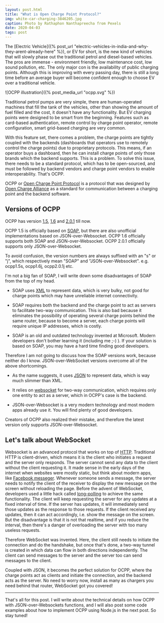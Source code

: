 ```yaml
---
layout: post.html
title: "What is Open Charge Point Protocol?"
img: white-car-charging-3846205.jpg
caption: Photo by Rathaphon Nanthapreecha from Pexels
date: 2020-04-03
tags: post
---
```


The [Electric Vehicle]({% post_url "electric-vehicles-in-india-and-why-they-arent-already-here" %}), or EV for short, is the new kind of vehicles that will slowly phase out the traditional petrol and diesel-based vehicles. The pros are immense - environment friendly, low maintenance cost, low sound pollution, etc. The only major con is the availability of public charging points. Although this is improving with every passing day, there is still a long time before an average buyer will become confident enough to choose EV over a traditional vehicle.

![OCPP illustration]({% post_media_url "ocpp.svg" %})

Traditional petrol pumps are very simple, there are human-operated machines that fill the tank of the vehicles, other than showing the amount of fuel filled and the cost, it doesn't have any functionality. But EV charging points were designed to be smart from the beginning. Features such as card-based authentication, remote control by charge point operator, remote configuration, smart grid-based charging are very common.

With this feature set, there comes a problem, the charge points are tightly coupled with the backends (dashboards that operators use to remotely control the charge points) due to proprietary protocols. This means, if an operator buys a dashboard, then he can install charge points of only those brands which the backend supports. This is a problem. To solve this issue, there needs to be a standard protocol, which has to be open-sourced, and must be followed by backend vendors and charge point vendors to enable interoperability. That's OCPP.

OCPP or [Open Charge Point Protocol](https://www.openchargealliance.org/protocols/ocpp-16/) is a protocol that was designed by [Open Charge Alliance](https://www.openchargealliance.org/) as a standard for communication between a charging point and the backend software.

## Versions of OCPP

OCPP has version [1.5](https://www.openchargealliance.org/protocols/ocpp-15/), [1.6](https://www.openchargealliance.org/protocols/ocpp-16/) and [2.0.1](https://www.openchargealliance.org/protocols/ocpp-201/) till now.

OCPP 1.5 is officially based on [SOAP](https://en.wikipedia.org/wiki/SOAP), but there are also unofficial implementations based on JSON-over-Websocket. OCPP 1.6 officially supports both SOAP and JSON-over-Websocket. OCPP 2.0.1 officially supports only JSON-over-Websocket.

To avoid confusion, the version numbers are always suffixed with an "s" or "j", which respectively mean "SOAP" and "JSON-over-Websocket". e.g. ocpp1.5s, ocpp1.6j, ocpp2.0.1j etc.

I'm not a big fan of SOAP, I will write down some disadvantages of SOAP from the top of my head.

- SOAP uses [XML](https://en.wikipedia.org/wiki/XML) to represent data, which is very bulky, not good for charge points which may have unreliable internet connectivity.

- SOAP requires both the backend and the charge point to act as servers to facilitate two-way communication. This is also bad because it eliminates the possibility of operating several charge points behind the same router, because to become a server, each charge points will require unique IP addresses, which is costly.

- SOAP is an old and outdated technology invented at Microsoft. Modern developers don't bother learning it (including me ;-) ). If your solution is based on SOAP, you may have a hard time finding good developers.

Therefore I am not going to discuss how the SOAP versions work, because neither do I know. JSON-over-WebSocket versions overcome all of the above shortcomings.

- As the name suggests, it uses [JSON](https://www.json.org/json-en.html) to represent data, which is way much slimmer than XML.

- It relies on [websocket](https://developer.mozilla.org/en-US/docs/Web/API/WebSockets_API) for two-way communication, which requires only one entity to act as a server, which in OCPP's case is the backend.

- JSON-over-Websocket is a very modern technology and most modern apps already use it. You will find plenty of good developers.

Creators of OCPP also realized their mistake, and therefore the latest version only supports JSON-over-Websocket.

## Let's talk about WebSocket

Websocket is an advanced protocol that works on top of [HTTP](https://developer.mozilla.org/en-US/docs/Web/HTTP). Traditional HTTP is client-driven, which means it is the client who initiates a request and the server only responds. The server cannot send any data to the client without the client requesting it. It made sense in the early days of the internet when websites were mostly static, but think about modern apps, like [Facebook messeger](https://www.messenger.com/). Whenever someone sends a message, the server needs to notify the client of the receiver to display the new message on the screen without reloading the page. Before the advent of WebSocket, developers used a little hack called [long-polling](https://www.pubnub.com/blog/http-long-polling/) to achieve the same functionality. The client will keep requesting the server for any updates at a fixed interval of time. If the server has updates, it will immediately send those updates as the response to those requests. If the client received any updates, then it can act accordingly, i.e. show the message on the screen. But the disadvantage is that it is not that realtime, and if you reduce the interval, then there's a danger of overloading the server with too many useless requests.

Therefore WebSocket was invented. Here, the client still needs to initiate the connection and do the handshake, but once that's done, a two-way tunnel is created in which data can flow in both directions independently. The client can send messages to the server and the server too can send messages to the client.

Coupled with JSON, it becomes the perfect solution for OCPP, where the charge points act as clients and initiate the connection, and the backend acts as the server. No need to worry now, install as many as chargers you need behind that router, WebSocket got you covered!

---

That's all for this post. I will write about the technical details on how OCPP with JSON-over-Websockets functions, and I will also post some code examples about how to implement OCPP using Node.js in the next post. So stay tuned!
